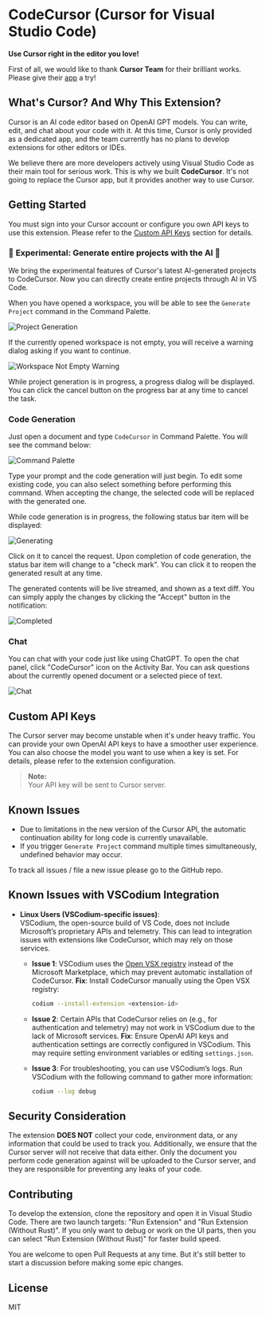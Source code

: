 # CodeCursor (Cursor for Visual Studio Code)

**Use Cursor right in the editor you love!**

First of all, we would like to thank **Cursor Team** for their brilliant works. Please give their [app](https://www.cursor.so) a try!

## What's Cursor? And Why This Extension?

Cursor is an AI code editor based on OpenAI GPT models. You can write, edit, and chat about your code with it. At this time, Cursor is only provided as a dedicated app, and the team currently has no plans to develop extensions for other editors or IDEs.

We believe there are more developers actively using Visual Studio Code as their main tool for serious work. This is why we built **CodeCursor**. It's not going to replace the Cursor app, but it provides another way to use Cursor.

## Getting Started

You must sign into your Cursor account or configure you own API keys to use this extension. Please refer to the [Custom API Keys](#custom-api-keys) section for details.

### 🌟 **Experimental**: Generate entire projects with the AI 🌟

We bring the experimental features of Cursor's latest AI-generated projects to CodeCursor. Now you can directly create entire projects through AI in VS Code.

When you have opened a workspace, you will be able to see the `Generate Project` command in the Command Palette.

![Project Generation](./artworks/project-generation.png)

If the currently opened workspace is not empty, you will receive a warning dialog asking if you want to continue.

![Workspace Not Empty Warning](./artworks/project-continue-warning.png)

While project generation is in progress, a progress dialog will be displayed. You can click the cancel button on the progress bar at any time to cancel the task.

### Code Generation

Just open a document and type `CodeCursor` in Command Palette. You will see the command below:

![Command Palette](./artworks/command-palette.png)

Type your prompt and the code generation will just begin. To edit some existing code, you can also select something before performing this command. When accepting the change, the selected code will be replaced with the generated one.

While code generation is in progress, the following status bar item will be displayed:

![Generating](./artworks/generating.png)

Click on it to cancel the request. Upon completion of code generation, the status bar item will change to a "check mark". You can click it to reopen the generated result at any time.

The generated contents will be live streamed, and shown as a text diff. You can simply apply the changes by clicking the "Accept" button in the notification:

![Completed](./artworks/completed.png)

### Chat

You can chat with your code just like using ChatGPT. To open the chat panel, click "CodeCursor" icon on the Activity Bar. You can ask questions about the currently opened document or a selected piece of text.

![Chat](./artworks/chat.png)

## Custom API Keys

The Cursor server may become unstable when it's under heavy traffic. You can provide your own OpenAI API keys to have a smoother user experience. You can also choose the model you want to use when a key is set. For details, please refer to the extension configuration.

> **Note:**  
> Your API key will be sent to Cursor server.

## Known Issues

-   Due to limitations in the new version of the Cursor API, the automatic continuation ability for long code is currently unavailable.
-   If you trigger `Generate Project` command multiple times simultaneously, undefined behavior may occur.

To track all issues / file a new issue please go to the GitHub repo.

## Known Issues with VSCodium Integration

- **Linux Users (VSCodium-specific issues)**:  
  VSCodium, the open-source build of VS Code, does not include Microsoft’s proprietary APIs and telemetry. This can lead to integration issues with extensions like CodeCursor, which may rely on those services.

  - **Issue 1**: VSCodium uses the [Open VSX registry](https://open-vsx.org/) instead of the Microsoft Marketplace, which may prevent automatic installation of CodeCursor.
    **Fix**: Install CodeCursor manually using the Open VSX registry:
    ```bash
    codium --install-extension <extension-id>
    ```

  - **Issue 2**: Certain APIs that CodeCursor relies on (e.g., for authentication and telemetry) may not work in VSCodium due to the lack of Microsoft services.
    **Fix**: Ensure OpenAI API keys and authentication settings are correctly configured in VSCodium. This may require setting environment variables or editing `settings.json`.

  - **Issue 3**: For troubleshooting, you can use VSCodium’s logs. Run VSCodium with the following command to gather more information:
    ```bash
    codium --log debug
    ```

## Security Consideration

The extension **DOES NOT** collect your code, environment data, or any information that could be used to track you. Additionally, we ensure that the Cursor server will not receive that data either. Only the document you perform code generation against will be uploaded to the Cursor server, and they are responsible for preventing any leaks of your code.

## Contributing

To develop the extension, clone the repository and open it in Visual Studio Code. There are two launch targets: "Run Extension" and "Run Extension (Without Rust)". If you only want to debug or work on the UI parts, then you can select "Run Extension (Without Rust)" for faster build speed.

You are welcome to open Pull Requests at any time. But it's still better to start a discussion before making some epic changes.

## License

MIT
